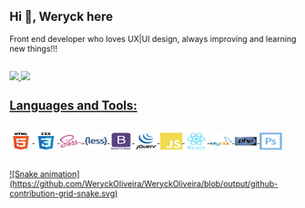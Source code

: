 <h2>Hi 👋, Weryck here</h2>
<p>Front end developer who loves UX|UI design, always improving and learning new things!!!</p>

<br>


<div>
  <a href="https://github.com/WeryckOliveira">
  <img height="180em" src="https://github-readme-stats.vercel.app/api?username=WeryckOliveira&show_icons=true&theme=tokyonight&include_all_commits=true&count_private=true"/>
  <img height="180em" src="https://github-readme-stats.vercel.app/api/top-langs/?username=WeryckOliveira&layout=compact&langs_count=7&theme=tokyonight"/>
</div>

<h2 align="left">Languages and Tools:</h2>
<link rel="stylesheet" href="https://cdn.jsdelivr.net/gh/devicons/devicon@v2.12.0/devicon.min.css">
    <div style="display: inline_block"><br>
        <img align="center" alt="Html5" height="30" width="40" src="https://github.com/devicons/devicon/blob/master/icons/html5/html5-original-wordmark.svg">
        <img align="center" alt="CSS3" height="30" width="40" src="https://github.com/devicons/devicon/blob/master/icons/css3/css3-original-wordmark.svg">
        <img align="center" alt="Sass" height="30" width="40" src="https://github.com/devicons/devicon/blob/master/icons/sass/sass-original.svg">
        <img align="center" alt="Less" height="30" width="40" src="https://github.com/devicons/devicon/blob/master/icons/less/less-plain-wordmark.svg">
        <img align="center" alt="Bootstrap" height="30" width="40" src="https://github.com/devicons/devicon/blob/master/icons/bootstrap/bootstrap-plain-wordmark.svg">
        <img align="center" alt="Jquery" height="30" width="40" src="https://github.com/devicons/devicon/blob/master/icons/jquery/jquery-original-wordmark.svg">
        <img align="center" alt="JavaScript" height="30" width="40" src="https://raw.githubusercontent.com/devicons/devicon/master/icons/javascript/javascript-plain.svg">
        <img align="center" alt="React" height="30" width="40" src="https://github.com/devicons/devicon/blob/master/icons/react/react-original-wordmark.svg">
        <img align="center" alt="MySQL" height="30" width="40" src="https://github.com/devicons/devicon/blob/master/icons/mysql/mysql-original-wordmark.svg">
        <img align="center" alt="PHP" height="30" width="40" src="https://github.com/devicons/devicon/blob/master/icons/php/php-original.svg">
        <img align="center" alt="Photoshop" height="30" width="40" src="https://github.com/devicons/devicon/blob/master/icons/photoshop/photoshop-line.svg">
    </div>

<br>
<br>
  ![Snake animation](https://github.com/WeryckOliveira/WeryckOliveira/blob/output/github-contribution-grid-snake.svg)

